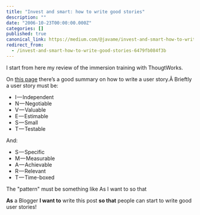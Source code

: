 ```yaml
---
title: "Invest and smart: how to write good stories"
description: ""
date: "2006-10-23T00:00:00.000Z"
categories: []
published: true
canonical_link: https://medium.com/@javame/invest-and-smart-how-to-write-good-stories-6479fb084f3b
redirect_from:
  - /invest-and-smart-how-to-write-good-stories-6479fb084f3b
---
```


I start from here my review of the immersion training with ThougtWorks.

On [this page](http://xp123.com/xplor/xp0308/index.shtml) there’s a good summary on how to write a user story.Â Brieftly a user story must be:

-   I — Independent
-   N — Negotiable
-   V — Valuable
-   E — Estimable
-   S — Small
-   T — Testable

And:

-   S — Specific
-   M — Measurable
-   A — Achievable
-   R — Relevant
-   T — Time-boxed

The "pattern" must be something like As I want to so that

**As** a Blogger **I want to** write this post **so that** people can start to write good user stories!
